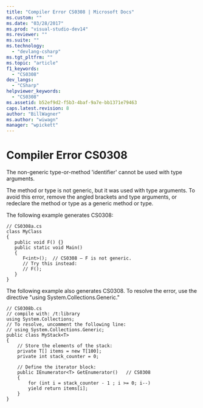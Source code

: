 ```yaml
---
title: "Compiler Error CS0308 | Microsoft Docs"
ms.custom: ""
ms.date: "03/28/2017"
ms.prod: "visual-studio-dev14"
ms.reviewer: ""
ms.suite: ""
ms.technology: 
  - "devlang-csharp"
ms.tgt_pltfrm: ""
ms.topic: "article"
f1_keywords: 
  - "CS0308"
dev_langs: 
  - "CSharp"
helpviewer_keywords: 
  - "CS0308"
ms.assetid: b52ef9d2-f5b3-4baf-9a7e-bb1371e79463
caps.latest.revision: 8
author: "BillWagner"
ms.author: "wiwagn"
manager: "wpickett"
---
```

# Compiler Error CS0308
The non-generic type-or-method 'identifier' cannot be used with type arguments.  
  
 The method or type is not generic, but it was used with type arguments. To avoid this error, remove the angled brackets and type arguments, or redeclare the method or type as a generic method or type.  
  
 The following example generates CS0308:  
  
```  
// CS0308a.cs  
class MyClass  
{  
   public void F() {}  
   public static void Main()  
   {  
      F<int>();  // CS0308 – F is not generic.  
      // Try this instead:  
      // F();  
   }  
}  
```  
  
 The following example also generates CS0308. To resolve the error, use the directive "using System.Collections.Generic."  
  
```  
// CS0308b.cs  
// compile with: /t:library  
using System.Collections;  
// To resolve, uncomment the following line:  
// using System.Collections.Generic;  
public class MyStack<T>  
{  
    // Store the elements of the stack:  
    private T[] items = new T[100];  
    private int stack_counter = 0;  
  
    // Define the iterator block:  
    public IEnumerator<T> GetEnumerator()   // CS0308  
    {  
        for (int i = stack_counter - 1 ; i >= 0; i--)  
        yield return items[i];  
    }  
}  
  
```